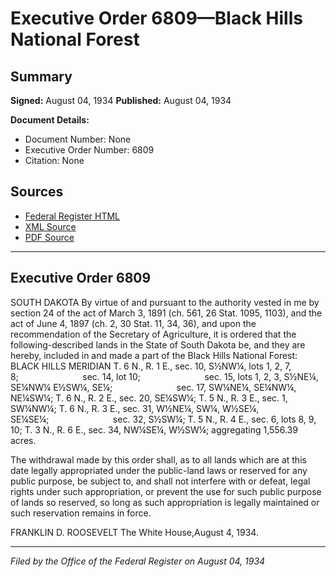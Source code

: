 # Executive Order 6809—Black Hills National Forest

## Summary

**Signed:** August 04, 1934
**Published:** August 04, 1934

**Document Details:**
- Document Number: None
- Executive Order Number: 6809
- Citation: None

## Sources
- [Federal Register HTML](https://www.presidency.ucsb.edu/documents/executive-order-6809-black-hills-national-forest)
- [XML Source](None)
- [PDF Source](None)

---

## Executive Order 6809

SOUTH DAKOTA
By virtue of and pursuant to the authority vested in me by section 24 of the act of March 3, 1891 (ch. 561, 26 Stat. 1095, 1103), and the act of June 4, 1897 (ch. 2, 30 Stat. 11, 34, 36), and upon the recommendation of the Secretary of Agriculture, it is ordered that the following-described lands in the State of South Dakota be, and they are hereby, included in and made a part of the Black Hills National Forest:
BLACK HILLS MERIDIAN
T. 6 N., R. 1 E., sec. 10, S½NW¼, lots 1, 2, 7, 8;                          sec. 14, lot 10;                          sec. 15, lots 1, 2, 3, S½NE¼, SE¼NW¼ E½SW¼, SE¼;                          sec. 17, SW¼NE¼, SE¼NW¼, NE¼SW¼;
T. 6 N., R. 2 E., sec. 20, SE¼SW¼;
T. 5 N., R. 3 E., sec. 1, SW¼NW¼;
T. 6 N., R. 3 E., sec. 31, W½NE¼, SW¼, W½SE¼, SE¼SE¼;                          sec. 32, S½SW¼;
T. 5 N., R. 4 E., sec. 6, lots 8, 9, 10;
T. 3 N., R. 6 E., sec. 34, NW¼SE¼, W½SW¼; aggregating 1,556.39 acres.

The withdrawal made by this order shall, as to all lands which are at this date legally appropriated under the public-land laws or reserved for any public purpose, be subject to, and shall not interfere with or defeat, legal rights under such appropriation, or prevent the use for such public purpose of lands so reserved, so long as such appropriation is legally maintained or such reservation remains in force.

FRANKLIN D. ROOSEVELT
The White House,August 4, 1934.

---

*Filed by the Office of the Federal Register on August 04, 1934*
